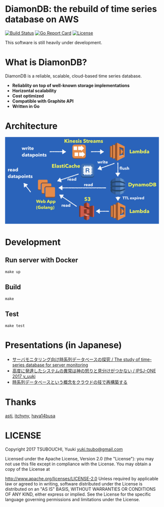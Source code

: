 DiamonDB: the rebuild of time series database on AWS
====================================================

[![Build Status](https://travis-ci.org/yuuki/diamondb.svg?branch=master)](https://travis-ci.org/yuuki/diamondb)
[![Go Report Card](https://goreportcard.com/badge/github.com/yuuki/diamondb)](https://goreportcard.com/report/github.com/yuuki/diamondb)
[![License](https://img.shields.io/badge/License-Apache%202.0-blue.svg)](https://opensource.org/licenses/Apache-2.0)

This software is still heavily under development.

# What is DiamonDB?

DiamonDB is a reliable, scalable, cloud-based time series database.

- __Reliablity on top of well-known storage implementations__
- __Horizontal scalability__
- __Cost optimized__
- __Compatible with Graphite API__
- __Written in Go__

# Architecture

![Overview](./docs/images/overview.png "Overview of Architecture")

# Development

## Run server with Docker

```shell
make up
```

## Build

```shell
make
```

## Test

```shell
make test
```

# Presentations (in Japanese)

- [サーバモニタリング向け時系列データベースの探究 / The study of time-series database for server monitoring](https://speakerdeck.com/yuukit/the-study-of-time-series-database-for-server-monitoring)
- [高度に発達したシステムの異常は神の怒りと見分けがつかない / IPSJ-ONE 2017 y_uuki](https://speakerdeck.com/yuukit/ipsj-one-2017-y-uuki)
- [時系列データベースという概念をクラウドの技で再構築する](https://speakerdeck.com/yuukit/the-rebuild-of-time-series-database-on-aws)

# Thanks

[astj](https://github.com/astj), [itchyny](https://github.com/itchyny), [haya14busa](https://github.com/haya14busa)

# LICENSE

Copyright 2017 TSUBOUCHI, Yuuki <yuki.tsubo@gmail.com>

Licensed under the Apache License, Version 2.0 (the "License"): you may not use this file except in compliance with the License. You may obtain a copy of the License at

http://www.apache.org/licenses/LICENSE-2.0
Unless required by applicable law or agreed to in writing, software distributed under the License is distributed on an "AS IS" BASIS, WITHOUT WARRANTIES OR CONDITIONS OF ANY KIND, either express or implied. See the License for the specific language governing permissions and limitations under the License.

